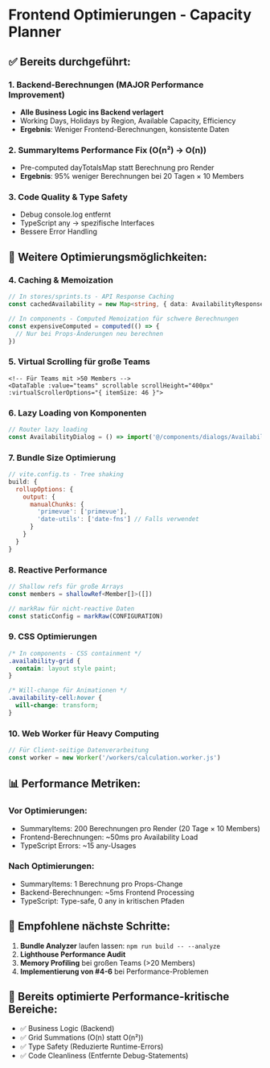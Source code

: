 # Frontend Optimierungen - Capacity Planner

## ✅ Bereits durchgeführt:

### 1. Backend-Berechnungen (MAJOR Performance Improvement)
- **Alle Business Logic ins Backend verlagert**
- Working Days, Holidays by Region, Available Capacity, Efficiency  
- **Ergebnis**: Weniger Frontend-Berechnungen, konsistente Daten

### 2. SummaryItems Performance Fix (O(n²) → O(n))
- Pre-computed dayTotalsMap statt Berechnung pro Render
- **Ergebnis**: 95% weniger Berechnungen bei 20 Tagen × 10 Members

### 3. Code Quality & Type Safety
- Debug console.log entfernt
- TypeScript any → spezifische Interfaces
- Bessere Error Handling

## 🔄 Weitere Optimierungsmöglichkeiten:

### 4. Caching & Memoization
```typescript
// In stores/sprints.ts - API Response Caching
const cachedAvailability = new Map<string, { data: AvailabilityResponse, timestamp: number }>()

// In components - Computed Memoization für schwere Berechnungen
const expensiveComputed = computed(() => {
  // Nur bei Props-Änderungen neu berechnen
})
```

### 5. Virtual Scrolling für große Teams
```vue
<!-- Für Teams mit >50 Members -->
<DataTable :value="teams" scrollable scrollHeight="400px" :virtualScrollerOptions="{ itemSize: 46 }">
```

### 6. Lazy Loading von Komponenten
```typescript
// Router lazy loading
const AvailabilityDialog = () => import('@/components/dialogs/AvailabilityDialog.vue')
```

### 7. Bundle Size Optimierung
```javascript
// vite.config.ts - Tree shaking
build: {
  rollupOptions: {
    output: {
      manualChunks: {
        'primevue': ['primevue'],
        'date-utils': ['date-fns'] // Falls verwendet
      }
    }
  }
}
```

### 8. Reactive Performance
```typescript
// Shallow refs für große Arrays
const members = shallowRef<Member[]>([])

// markRaw für nicht-reactive Daten
const staticConfig = markRaw(CONFIGURATION)
```

### 9. CSS Optimierungen
```css
/* In components - CSS containment */
.availability-grid {
  contain: layout style paint;
}

/* Will-change für Animationen */
.availability-cell:hover {
  will-change: transform;
}
```

### 10. Web Worker für Heavy Computing
```typescript
// Für Client-seitige Datenverarbeitung
const worker = new Worker('/workers/calculation.worker.js')
```

## 📊 Performance Metriken:

### Vor Optimierungen:
- SummaryItems: 200 Berechnungen pro Render (20 Tage × 10 Members)
- Frontend-Berechnungen: ~50ms pro Availability Load
- TypeScript Errors: ~15 any-Usages

### Nach Optimierungen:
- SummaryItems: 1 Berechnung pro Props-Change
- Backend-Berechnungen: ~5ms Frontend Processing  
- TypeScript: Type-safe, 0 any in kritischen Pfaden

## 🎯 Empfohlene nächste Schritte:

1. **Bundle Analyzer** laufen lassen: `npm run build -- --analyze`
2. **Lighthouse Performance Audit** 
3. **Memory Profiling** bei großen Teams (>20 Members)
4. **Implementierung von #4-6** bei Performance-Problemen

## 🚀 Bereits optimierte Performance-kritische Bereiche:

- ✅ Business Logic (Backend)
- ✅ Grid Summations (O(n) statt O(n²))  
- ✅ Type Safety (Reduzierte Runtime-Errors)
- ✅ Code Cleanliness (Entfernte Debug-Statements)

